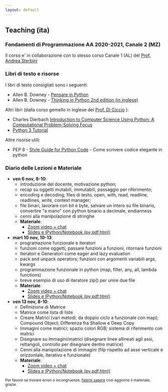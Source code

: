 ```yaml
---
layout: default
---
```


## Teaching (ita) <a name="teaching"></a>

### Fondamenti di Programmazione AA 2020-2021, Canale 2 (MZ)

Il corso e' in collaborazione con lo stesso corso Canale 1 (AL) del [Prof. Andrea Sterbini](https://twiki.di.uniroma1.it/twiki/view/Programmazione1/AA20_21/WebHome)

### Libri di testo e risorse

I libri di testo consigliati sono i seguenti:
 - Allen B. Downey - [Pensare in Python](https://github.com/AllenDowney/ThinkPythonItalian/raw/master/thinkpython_italian.pdf)
 - Allen B. Downey - [Thinking in Python 2nd edition (in inglese)](https://greenteapress.com/wp/think-python-2e/)
 
 Altri libri (dalla corso gemello in inglese del [Prof. Di Ciccio](https://twiki.di.uniroma1.it/twiki/view/ACSAI/Programming/AA2021/WebHome) ):
 - Charles Dierbach [Introduction to Computer Science Using Python: A Computational Problem-Solving Focus](https://cs.kenyon.edu/pub/Main/IntroductiontoComputerScienceIdeas/Introduction_to_Computer_Science_using_Python__A_Computational_Problem-Solving_Focus_Dierbach_2012-12-25.pdf)
 - [Python 3 Tutorial](https://docs.python.org/3/tutorial/)

Altre risorse utili:
 - PEP 8 - [Style Guide for Python Code](https://www.python.org/dev/peps/pep-0008/) - Come scrivere codice elegante in python
 

### Diario delle Lezioni e Materiale

* **ven 6 nov, 8-10**: 
  - introduzione del docente, motivazione python;
  - recap su oggetti mutabili, immutabili, passaggio per riferimento; 
  - encoding e decoding; files di testo, open, with, read, readline, readlines, write, context manager;
  - file binari, lavorare con bit e byte, salvare un intero su file binario, convertire "a mano" con python binario a decimale, endianness
  - cenni alla manipolazione di stringhe
  - **Materiale**: 
    - [Zoom video + chat](https://uniroma1.zoom.us/rec/share/UdsbDxM6ogLhJuM3Pui772dX3xdBoA3jIk9P5I_t3rKE9JQEOm0LnXbtDM9wI1rW.6Y4PUQ8cLbd3tqPW)
    - [Slides e IPython/Notebook (py,pdf,html)](https://drive.google.com/drive/folders/1S_1tGkmgeHiRlVl6z0HXTGVM1LT14Vfp?usp=sharing)
* **mart 10 nov, 10-13**: 
  - programazione funzionale e iteratori
  - funzioni come oggetti, passare funzioni a funzioni, ritornare funzioni
  - Iteratori e Generatori come eager and lazy evaluation
  - pack and unpack operators; funzioni con argomenti variabili args, kwargs
  - programmazione funzionale in python (map, filter, any, all, lambda functions)
  - breve esempio di uso di iteratore zip() per unire due file
  - **Materiale**: 
    - [Zoom video + chat](https://uniroma1.zoom.us/rec/share/5zVZTFfwbgzN5y6nbvLpLx6-P6pMHhv7xk3rMrPztJMTtwkEZWlrUjud3FAAo_fQ.VldSBxz6cT8b_pHv)
    - [Slides e IPython/Notebook (py,pdf,html)](https://drive.google.com/drive/folders/10BAlY4GGOraEHXcEUWYAhUKRCHDbiDbf?usp=sharing)
* **ven 13 nov, 8-10**: 
  - Definizione di Matrice
  - Matrice come lista di liste
  - Creare Matrici (vari metodi; da doppio ciclo a funzionale con map); Compound Object; Differenza fra Shallow e Deep Copy
  - Immagini come matrici; spazio colori RGB; sistema di riferimento con matrici
  - Disegnare su immagini/matrici (disegnare linee allineati agli assi, rettangoli, controllo per disegnare dentro matrice)
  - Cenni alla manipolazione di immagini (filp rispetto ad asse verticale e orizzontale, iterativo e funzionale)
  - **Materiale**: 
    - [Zoom video + chat](https://uniroma1.zoom.us/rec/share/c7vrbRUvUYVXiFxlZmj3bojDbnjKKJJupTF5JcNXgTzFOL1D71TZVc3hj9zCSnQR.22Ity3aMSJnxTKzi)
    - [Slides e IPython/Notebook (py,pdf,html)]()

<sub>Per favore se trovare errori o incongruenze, [fatemi sapere](mailto:masi@di.uniroma1.it) cosi aggiorno il materiale, grazie.</sub>

